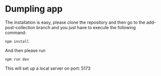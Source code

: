 # Dumpling app

The installation is easy, please clone the repository and then go to the add-post-collection branch and you just have to execute the following command:

```ssh
npm install
```

And then please run

```ssh
npm run dev
```

This will set up a local server on port: 5173
